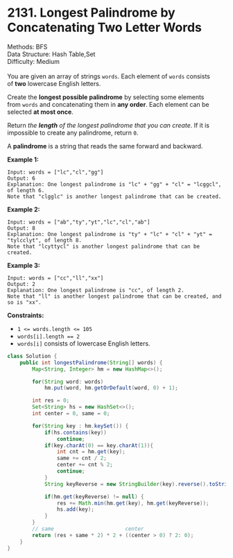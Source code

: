 # 2131. Longest Palindrome by Concatenating Two Letter Words  

  Methods: BFS </br> Data Structure: Hash Table,Set </br> Difficulty: Medium </br> </br>You are given an array of strings `words`. Each element of `words` consists of **two** lowercase English letters.

Create the **longest possible palindrome** by selecting some elements from `words` and concatenating them in **any order**. Each element can be selected **at most once**. 

Return *the ****length**** of the longest palindrome that you can create*. If it is impossible to create any palindrome, return `0`.

A **palindrome** is a string that reads the same forward and backward.

**Example 1:**

```plain text
Input: words = ["lc","cl","gg"]
Output: 6
Explanation: One longest palindrome is "lc" + "gg" + "cl" = "lcggcl", of length 6.
Note that "clgglc" is another longest palindrome that can be created.
```

**Example 2:**

```plain text
Input: words = ["ab","ty","yt","lc","cl","ab"]
Output: 8
Explanation: One longest palindrome is "ty" + "lc" + "cl" + "yt" = "tylcclyt", of length 8.
Note that "lcyttycl" is another longest palindrome that can be created.
```

**Example 3:**

```plain text
Input: words = ["cc","ll","xx"]
Output: 2
Explanation: One longest palindrome is "cc", of length 2.
Note that "ll" is another longest palindrome that can be created, and so is "xx".
```

**Constraints:**

- `1 <= words.length <= 105`
- `words[i].length == 2`
- `words[i]` consists of lowercase English letters.
```java
class Solution {
    public int longestPalindrome(String[] words) {
        Map<String, Integer> hm = new HashMap<>();

        for(String word: words) 
            hm.put(word, hm.getOrDefault(word, 0) + 1);

        int res = 0;
        Set<String> hs = new HashSet<>();
        int center = 0, same = 0;

        for(String key : hm.keySet()) {
            if(hs.contains(key))
                continue;
            if(key.charAt(0) == key.charAt(1)){
                int cnt = hm.get(key);
                same += cnt / 2;
                center += cnt % 2;
                continue;
            }
            String keyReverse = new StringBuilder(key).reverse().toString();

            if(hm.get(keyReverse) != null) {
                res += Math.min(hm.get(key), hm.get(keyReverse));
                hs.add(key);
            }
        }
        // same                       center
        return (res + same * 2) * 2 + ((center > 0) ? 2: 0);
    }
}
```

